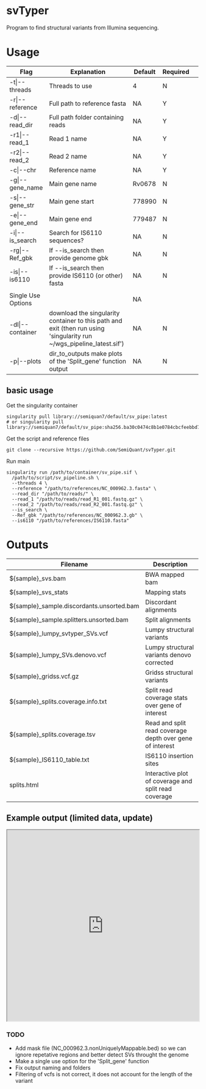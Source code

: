 # svTyper

Program to find structural variants from Illumina sequencing. 

# Usage

|     Flag                  |     Explanation                                                                                                                   |     Default    |     Required    |   |
|---------------------------|-----------------------------------------------------------------------------------------------------------------------------------|----------------|-----------------|---|
|     -t\|--threads         |     Threads to use                                                                                                                |     4          |     N           |   |
|     -r\|--reference       |     Full path to reference fasta                                                                                                  |     NA         |     Y           |   |
|     -d\|--read_dir        |     Full path folder containing reads                                                                                             |     NA         |     Y           |   |
|     -r1\|--read_1         |     Read 1 name                                                                                                                   |     NA         |     Y           |   |
|     -r2\|--read_2         |     Read 2 name                                                                                                                   |     NA         |     Y           |   |
|     -c\|--chr             |     Reference name                                                                                                                |     NA         |     Y           |   |
| -g\|--gene_name     | Main gene name                                                                                                            | Rv0678  | N        |             |            |
|     -s\|--gene_str        |     Main gene start                                                                                                               |     778990     |     N           |   |
|     -e\|--gene_end       |     Main gene end                                                                                                                 |     779487     |     N           |   |
|     -i\|--is_search       |     Search for IS6110 sequences?                                                                                                  |     NA         |     N           |   |
|     -rg\|--Ref_gbk        |     If --is_search then provide genome gbk                                                                                        |     NA         |     N           |   |
|     -is\|--is6110         |     If --is_search then provide IS6110 (or other) fasta                                                                           |     NA         |     N           |   |
|                           |                                                                                                                                   |                |                 |   |
|     Single Use Options    |                                                                                                                                   |     NA         |                 |   |
|     -dl\|--container      |      download the   singularity container to this path and exit (then run using 'singularity run   ~/wgs_pipeline_latest.sif')    |     NA         |     N           |   |
|     -p\|--plots           |      dir_to_outputs make   plots of the 'Split_gene' function output                                                              |     NA         |     N           |   |

## basic usage

Get the singularity container
```
singularity pull library://semiquan7/default/sv_pipe:latest
# or singularity pull library://semiquan7/default/sv_pipe:sha256.ba30c0474c8b1e0784cbcfeebbd7f299e729cfcf1e9d9c76aac405a6af0c0047
```

Get the script and reference files
```
git clone --recursive https://github.com/SemiQuant/svTyper.git
```

Run main
```
singularity run /path/to/container/sv_pipe.sif \
  /path/to/script/sv_pipeline.sh \
  --threads 4 \
  --reference "/path/to/references/NC_000962.3.fasta" \
  --read_dir "/path/to/reads/" \
  --read_1 "/path/to/reads/read_R1_001.fastq.gz" \
  --read_2 "/path/to/reads/read_R2_001.fastq.gz" \
  --is_search \
  --Ref_gbk "/path/to/references/NC_000962.3.gb" \
  --is6110 "/path/to/references/IS6110.fasta"
```

# Outputs

|     Filename                                     |     Description                                                 |
|--------------------------------------------------|-----------------------------------------------------------------|
|     ${sample}_svs.bam                            |     BWA mapped bam                                              |
|     ${sample}_svs_stats                          |     Mapping stats                                               |
|     ${sample}_sample.discordants.unsorted.bam    |     Discordant alignments                                       |
|     ${sample}_sample.splitters.unsorted.bam      |     Split alignments                                            |
|     ${sample}_lumpy_svtyper_SVs.vcf              |     Lumpy structural variants                                   |
|     ${sample}_lumpy_SVs.denovo.vcf               |     Lumpy structural variants denovo corrected                  |
|     ${sample}_gridss.vcf.gz                      |     Gridss structural variants                                  |
|     ${sample}_splits.coverage.info.txt           |     Split read coverage stats over gene of interest             |
|     ${sample}_splits.coverage.tsv                |     Read and split read coverage depth over gene of interest    |
|     ${sample}_IS6110_table.txt                   |     IS6110 insertion sites                                      |
|     splits.html                                  |     Interactive plot of coverage and split read coverage        |


## Example output (limited data, update)


<p>
<iframe   src="https://svtype.netlify.app/"
          width="100%" height="500">
></iframe>
</p>


### TODO

* Add mask file (NC_000962.3.nonUniquelyMappable.bed) so we can ignore repetative regions and better detect SVs throught the genome
* Make a single use option for the 'Split_gene' function
* Fix output naming and folders
* Filtering of vcfs is not correct, it does not account for the length of the variant